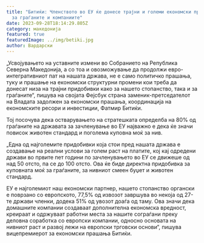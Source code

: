 ```yaml
---
title: "Битиќи: Членството во ЕУ ќе донесе трајни и големи економски придобивки
  за граѓаните и компаниите"
date: 2023-09-28T18:14:29.805Z
category: македонија
featured: true
featuredImage: ../img/betiki.jpg
author: Вардарски
---
```

<!--StartFragment-->

„Усвојувањето на уставните измени во Собранието на Република Северна Македонија, а со тоа и овозможување да продолжи евро-интегративниот пат на нашата држава, не е само политичко прашања, туку и прашање на економски структурни промени кои треба да донесат низа на трајни придобивки како за нашето стопанство, така и за граѓаните“, пишува на својата Фејсбук страна заменик-претседателот на Владата задолжен за економски прашања, координација на економските ресори и инвестиции, Фатмир Битиќи.



<!--EndFragment--><!--StartFragment-->

Тој посочува дека остварувањето на стратешката определба на 80% од граѓаните на државата за зачленување во ЕУ најважно е дека ќе значи повисок животен стандард и поголема куповна моќ за нив.

„Една од најголемите придобивки која стои пред нашата држава е создавање на реални услови за голем раст на платите, кој кај одредени држави во првите пет години по зачленувањето во ЕУ се движеше од над 50 отсто, па се до 100 отсто. Ова ќе биде директна придобивка за куповната моќ за граѓаните, за нивниот смеен буџет и животен стандард.

ЕУ е најголемиот наш економски партнер, нашето стопанство органски е поврзано со европското, 77,5% од извозот завршува во некоја од 27-те држави членки, додека 51% од увозот доаѓа од таму. Ова значи дека домашните компании создаваат дополнителна економска вредност, креираат и одржуваат работни места за нашите сограѓани преку деловна соработка со европски компании, односно основата на нивниот раст и развој лежи на европски трговски основи“, пишува вицепремиерот за економски прашања Битиќи.

<!--EndFragment-->